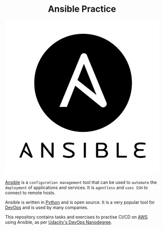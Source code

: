 <h1 align="center">Ansible Practice</h1>

<p align="center">
<img alt="Ansible" src="./logo.png" title="Ansible logo"/>
</p>

[Ansible](https://www.ansible.com/ "Ansible website") is a `configuration management` tool
that can be used to `automate` the `deployment` of applications and services.
It is `agentless` and `uses SSH` to connect to remote hosts.

Ansible is written in [Python](https://www.python.org/) and is open source.
It is a very popular tool for [DevOps](https://aws.amazon.com/devops/what-is-devops)
and is used by many companies.

This repository contains tasks and exercises to practise
CI/CD on [AWS](https://aws.amazon.com/) using Ansible, as per
[Udacity's DevOps Nanodegree](https://www.udacity.com/course/cloud-dev-ops-nanodegree--nd9991).
